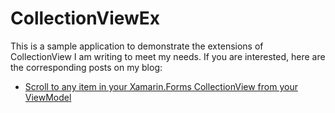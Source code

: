 # CollectionViewEx

This is a sample application to demonstrate the extensions of CollectionView I am writing to meet my needs. If you are interested, here are the corresponding posts on my blog:

- [Scroll to any item in your Xamarin.Forms CollectionView from your ViewModel](https://msicc.net/scroll-to-any-item-in-your-xamarin-forms-collectionview-from-your-viewmodel)
